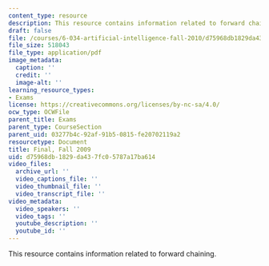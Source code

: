```yaml
---
content_type: resource
description: This resource contains information related to forward chaining.
draft: false
file: /courses/6-034-artificial-intelligence-fall-2010/d75968db1829da437fc05787a17ba614_MIT6_034F10_final_2009.pdf
file_size: 518043
file_type: application/pdf
image_metadata:
  caption: ''
  credit: ''
  image-alt: ''
learning_resource_types:
- Exams
license: https://creativecommons.org/licenses/by-nc-sa/4.0/
ocw_type: OCWFile
parent_title: Exams
parent_type: CourseSection
parent_uid: 03277b4c-92af-91b5-0815-fe20702119a2
resourcetype: Document
title: Final, Fall 2009
uid: d75968db-1829-da43-7fc0-5787a17ba614
video_files:
  archive_url: ''
  video_captions_file: ''
  video_thumbnail_file: ''
  video_transcript_file: ''
video_metadata:
  video_speakers: ''
  video_tags: ''
  youtube_description: ''
  youtube_id: ''
---
```

This resource contains information related to forward chaining.